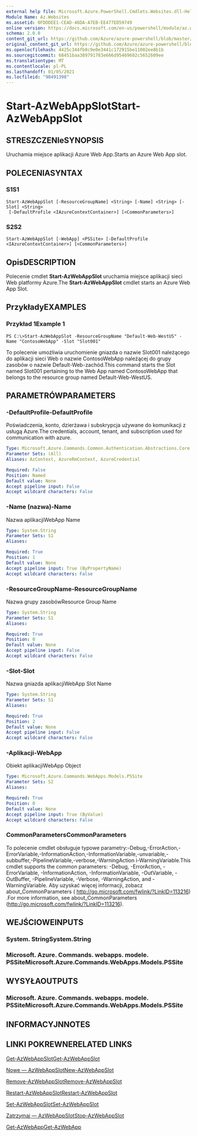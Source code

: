 ```yaml
---
external help file: Microsoft.Azure.PowerShell.Cmdlets.Websites.dll-Help.xml
Module Name: Az.Websites
ms.assetid: 0FDDDEE1-CEAD-46DA-A7EB-EE477ED59749
online version: https://docs.microsoft.com/en-us/powershell/module/az.websites/start-azwebappslot
schema: 2.0.0
content_git_url: https://github.com/Azure/azure-powershell/blob/master/src/Websites/Websites/help/Start-AzWebAppSlot.md
original_content_git_url: https://github.com/Azure/azure-powershell/blob/master/src/Websites/Websites/help/Start-AzWebAppSlot.md
ms.openlocfilehash: 4425c344fb0c9e0e3441c172915be11002ee8b1b
ms.sourcegitcommit: 68451baa389791703e666d95469602c5652609ee
ms.translationtype: MT
ms.contentlocale: pl-PL
ms.lasthandoff: 01/05/2021
ms.locfileid: "98491398"
---
```

# <span data-ttu-id="a7e6b-101">Start-AzWebAppSlot</span><span class="sxs-lookup"><span data-stu-id="a7e6b-101">Start-AzWebAppSlot</span></span>

## <span data-ttu-id="a7e6b-102">STRESZCZENIe</span><span class="sxs-lookup"><span data-stu-id="a7e6b-102">SYNOPSIS</span></span>
<span data-ttu-id="a7e6b-103">Uruchamia miejsce aplikacji Azure Web App.</span><span class="sxs-lookup"><span data-stu-id="a7e6b-103">Starts an Azure Web App slot.</span></span>

## <span data-ttu-id="a7e6b-104">POLECENIA</span><span class="sxs-lookup"><span data-stu-id="a7e6b-104">SYNTAX</span></span>

### <span data-ttu-id="a7e6b-105">S1</span><span class="sxs-lookup"><span data-stu-id="a7e6b-105">S1</span></span>
```
Start-AzWebAppSlot [-ResourceGroupName] <String> [-Name] <String> [-Slot] <String>
 [-DefaultProfile <IAzureContextContainer>] [<CommonParameters>]
```

### <span data-ttu-id="a7e6b-106">S2</span><span class="sxs-lookup"><span data-stu-id="a7e6b-106">S2</span></span>
```
Start-AzWebAppSlot [-WebApp] <PSSite> [-DefaultProfile <IAzureContextContainer>] [<CommonParameters>]
```

## <span data-ttu-id="a7e6b-107">Opis</span><span class="sxs-lookup"><span data-stu-id="a7e6b-107">DESCRIPTION</span></span>
<span data-ttu-id="a7e6b-108">Polecenie cmdlet **Start-AzWebAppSlot** uruchamia miejsce aplikacji sieci Web platformy Azure.</span><span class="sxs-lookup"><span data-stu-id="a7e6b-108">The **Start-AzWebAppSlot** cmdlet starts an Azure Web App Slot.</span></span>

## <span data-ttu-id="a7e6b-109">Przykłady</span><span class="sxs-lookup"><span data-stu-id="a7e6b-109">EXAMPLES</span></span>

### <span data-ttu-id="a7e6b-110">Przykład 1</span><span class="sxs-lookup"><span data-stu-id="a7e6b-110">Example 1</span></span>
```
PS C:\>Start-AzWebAppSlot -ResourceGroupName "Default-Web-WestUS" -Name "ContosoWebApp" -Slot "Slot001"
```

<span data-ttu-id="a7e6b-111">To polecenie umożliwia uruchomienie gniazda o nazwie Slot001 należącego do aplikacji sieci Web o nazwie ContosoWebApp należącej do grupy zasobów o nazwie Default-Web-zachód.</span><span class="sxs-lookup"><span data-stu-id="a7e6b-111">This command starts the Slot named Slot001 pertaining to the Web App named ContosoWebApp that belongs to the resource group named Default-Web-WestUS.</span></span>

## <span data-ttu-id="a7e6b-112">PARAMETRÓW</span><span class="sxs-lookup"><span data-stu-id="a7e6b-112">PARAMETERS</span></span>

### <span data-ttu-id="a7e6b-113">-DefaultProfile</span><span class="sxs-lookup"><span data-stu-id="a7e6b-113">-DefaultProfile</span></span>
<span data-ttu-id="a7e6b-114">Poświadczenia, konto, dzierżawa i subskrypcja używane do komunikacji z usługą Azure.</span><span class="sxs-lookup"><span data-stu-id="a7e6b-114">The credentials, account, tenant, and subscription used for communication with azure.</span></span>

```yaml
Type: Microsoft.Azure.Commands.Common.Authentication.Abstractions.Core.IAzureContextContainer
Parameter Sets: (All)
Aliases: AzContext, AzureRmContext, AzureCredential

Required: False
Position: Named
Default value: None
Accept pipeline input: False
Accept wildcard characters: False
```

### <span data-ttu-id="a7e6b-115">-Name (nazwa)</span><span class="sxs-lookup"><span data-stu-id="a7e6b-115">-Name</span></span>
<span data-ttu-id="a7e6b-116">Nazwa aplikacji</span><span class="sxs-lookup"><span data-stu-id="a7e6b-116">WebApp Name</span></span>

```yaml
Type: System.String
Parameter Sets: S1
Aliases:

Required: True
Position: 1
Default value: None
Accept pipeline input: True (ByPropertyName)
Accept wildcard characters: False
```

### <span data-ttu-id="a7e6b-117">-ResourceGroupName</span><span class="sxs-lookup"><span data-stu-id="a7e6b-117">-ResourceGroupName</span></span>
<span data-ttu-id="a7e6b-118">Nazwa grupy zasobów</span><span class="sxs-lookup"><span data-stu-id="a7e6b-118">Resource Group Name</span></span>

```yaml
Type: System.String
Parameter Sets: S1
Aliases:

Required: True
Position: 0
Default value: None
Accept pipeline input: False
Accept wildcard characters: False
```

### <span data-ttu-id="a7e6b-119">-Slot</span><span class="sxs-lookup"><span data-stu-id="a7e6b-119">-Slot</span></span>
<span data-ttu-id="a7e6b-120">Nazwa gniazda aplikacji</span><span class="sxs-lookup"><span data-stu-id="a7e6b-120">WebApp Slot Name</span></span>

```yaml
Type: System.String
Parameter Sets: S1
Aliases:

Required: True
Position: 2
Default value: None
Accept pipeline input: False
Accept wildcard characters: False
```

### <span data-ttu-id="a7e6b-121">-Aplikacji</span><span class="sxs-lookup"><span data-stu-id="a7e6b-121">-WebApp</span></span>
<span data-ttu-id="a7e6b-122">Obiekt aplikacji</span><span class="sxs-lookup"><span data-stu-id="a7e6b-122">WebApp Object</span></span>

```yaml
Type: Microsoft.Azure.Commands.WebApps.Models.PSSite
Parameter Sets: S2
Aliases:

Required: True
Position: 0
Default value: None
Accept pipeline input: True (ByValue)
Accept wildcard characters: False
```

### <span data-ttu-id="a7e6b-123">CommonParameters</span><span class="sxs-lookup"><span data-stu-id="a7e6b-123">CommonParameters</span></span>
<span data-ttu-id="a7e6b-124">To polecenie cmdlet obsługuje typowe parametry:-Debug,-ErrorAction,-ErrorVariable,-InformationAction,-InformationVariable,-unvariable,-subbuffer,-PipelineVariable,-verbose,-WarningAction i-WarningVariable.</span><span class="sxs-lookup"><span data-stu-id="a7e6b-124">This cmdlet supports the common parameters: -Debug, -ErrorAction, -ErrorVariable, -InformationAction, -InformationVariable, -OutVariable, -OutBuffer, -PipelineVariable, -Verbose, -WarningAction, and -WarningVariable.</span></span> <span data-ttu-id="a7e6b-125">Aby uzyskać więcej informacji, zobacz about_CommonParameters ( http://go.microsoft.com/fwlink/?LinkID=113216) .</span><span class="sxs-lookup"><span data-stu-id="a7e6b-125">For more information, see about_CommonParameters (http://go.microsoft.com/fwlink/?LinkID=113216).</span></span>

## <span data-ttu-id="a7e6b-126">WEJŚCIOWE</span><span class="sxs-lookup"><span data-stu-id="a7e6b-126">INPUTS</span></span>

### <span data-ttu-id="a7e6b-127">System. String</span><span class="sxs-lookup"><span data-stu-id="a7e6b-127">System.String</span></span>

### <span data-ttu-id="a7e6b-128">Microsoft. Azure. Commands. webapps. modele. PSSite</span><span class="sxs-lookup"><span data-stu-id="a7e6b-128">Microsoft.Azure.Commands.WebApps.Models.PSSite</span></span>

## <span data-ttu-id="a7e6b-129">WYSYŁA</span><span class="sxs-lookup"><span data-stu-id="a7e6b-129">OUTPUTS</span></span>

### <span data-ttu-id="a7e6b-130">Microsoft. Azure. Commands. webapps. modele. PSSite</span><span class="sxs-lookup"><span data-stu-id="a7e6b-130">Microsoft.Azure.Commands.WebApps.Models.PSSite</span></span>

## <span data-ttu-id="a7e6b-131">INFORMACYJN</span><span class="sxs-lookup"><span data-stu-id="a7e6b-131">NOTES</span></span>

## <span data-ttu-id="a7e6b-132">LINKI POKREWNE</span><span class="sxs-lookup"><span data-stu-id="a7e6b-132">RELATED LINKS</span></span>

[<span data-ttu-id="a7e6b-133">Get-AzWebAppSlot</span><span class="sxs-lookup"><span data-stu-id="a7e6b-133">Get-AzWebAppSlot</span></span>](./Get-AzWebAppSlot.md)

[<span data-ttu-id="a7e6b-134">Nowe — AzWebAppSlot</span><span class="sxs-lookup"><span data-stu-id="a7e6b-134">New-AzWebAppSlot</span></span>](./New-AzWebAppSlot.md)

[<span data-ttu-id="a7e6b-135">Remove-AzWebAppSlot</span><span class="sxs-lookup"><span data-stu-id="a7e6b-135">Remove-AzWebAppSlot</span></span>](./Remove-AzWebAppSlot.md)

[<span data-ttu-id="a7e6b-136">Restart-AzWebAppSlot</span><span class="sxs-lookup"><span data-stu-id="a7e6b-136">Restart-AzWebAppSlot</span></span>](./Restart-AzWebAppSlot.md)

[<span data-ttu-id="a7e6b-137">Set-AzWebAppSlot</span><span class="sxs-lookup"><span data-stu-id="a7e6b-137">Set-AzWebAppSlot</span></span>](./Set-AzWebAppSlot.md)

[<span data-ttu-id="a7e6b-138">Zatrzymaj — AzWebAppSlot</span><span class="sxs-lookup"><span data-stu-id="a7e6b-138">Stop-AzWebAppSlot</span></span>](./Stop-AzWebAppSlot.md)

[<span data-ttu-id="a7e6b-139">Get-AzWebApp</span><span class="sxs-lookup"><span data-stu-id="a7e6b-139">Get-AzWebApp</span></span>](./Get-AzWebApp.md)
